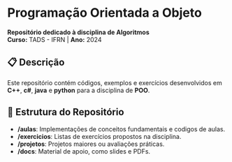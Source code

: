 # Programação Orientada a Objeto

**Repositório dedicado à disciplina de Algoritmos**  
**Curso:** TADS - IFRN | **Ano:** 2024 

## 📋 Descrição  
Este repositório contém códigos, exemplos e exercícios desenvolvidos em **C++**, **c#**, **java** e **python** para a disciplina de **POO**.

## 📂 Estrutura do Repositório  
- **/aulas**: Implementações de conceitos fundamentais e codigos de aulas.  
- **/exercicios**: Listas de exercícios propostos na disciplina.  
- **/projetos**: Projetos maiores ou avaliações práticas.  
- **/docs**: Material de apoio, como slides e PDFs.  

 